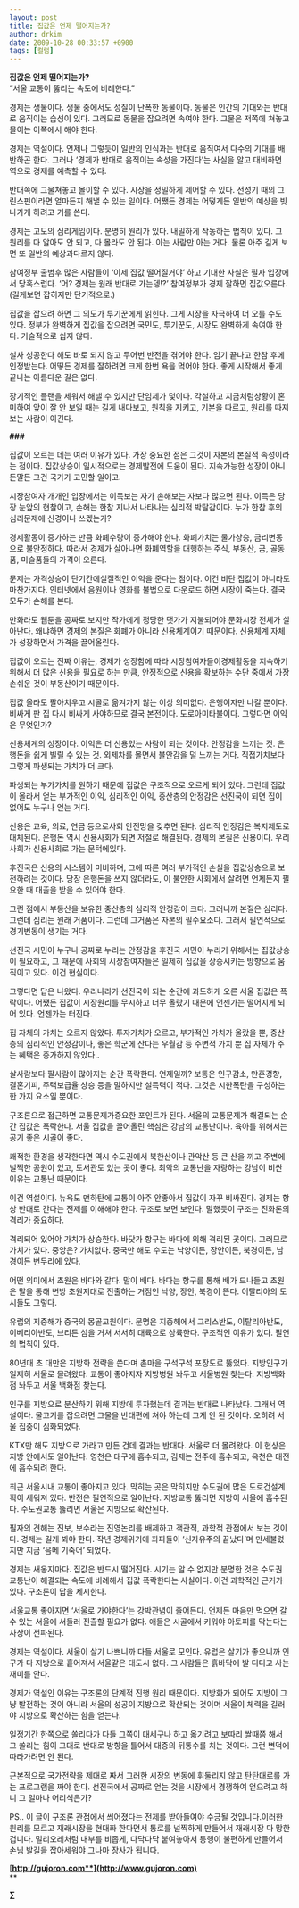 ```yaml
---
layout: post
title: 집값은 언제 떨어지는가?
author: drkim
date: 2009-10-28 00:33:57 +0900
tags: [컬럼]
---
```

**집값은 언제 떨어지는가?**  
“서울 교통이 뚫리는 속도에 비례한다.”

경제는 생물이다. 생물 중에서도 성질이 난폭한 동물이다. 동물은 인간의 기대와는 반대로 움직이는 습성이 있다. 그러므로 동물을 잡으려면 속여야 한다. 그물은 저쪽에 쳐놓고 몰이는 이쪽에서 해야 한다.

경제는 역설이다. 언제나 그렇듯이 일반의 인식과는 반대로 움직여서 다수의 기대를 배반하곤 한다. 그러나 ‘경제가 반대로 움직이는 속성을 가진다’는 사실을 알고 대비하면 역으로 경제를 예측할 수 있다. 

반대쪽에 그물쳐놓고 몰이할 수 있다. 시장을 정밀하게 제어할 수 있다. 전성기 때의 그린스펀이라면 얼마든지 해낼 수 있는 일이다. 어쨌든 경제는 어떻게든 일반의 예상을 빗나가게 하려고 기를 쓴다. 

경제는 고도의 심리게임이다. 분명히 원리가 있다. 내밀하게 작동하는 법칙이 있다. 그 원리를 다 알아도 안 되고, 다 몰라도 안 된다. 아는 사람만 아는 거다. 물론 아주 길게 보면 또 일반의 예상과다르지 않다.

참여정부 출범후 많은 사람들이 ‘이제 집값 떨어질거야’ 하고 기대한 사실은 필자 입장에서 당혹스럽다. ‘어? 경제는 원래 반대로 가는뎅!?’ 참여정부가 경제 잘하면 집값오른다.(길게보면 잡히지만 단기적으로.)

집값을 잡으려 하면 그 의도가 투기꾼에게 읽힌다. 그게 시장을 자극하여 더 오를 수도 있다. 정부가 완벽하게 집값을 잡으려면 국민도, 투기꾼도, 시장도 완벽하게 속여야 한다. 기술적으로 쉽지 않다. 

설사 성공한다 해도 바로 되지 않고 두어번 반전을 겪어야 한다. 임기 끝나고 한참 후에 인정받는다. 어떻든 경제를 잘하려면 크게 한번 욕을 먹어야 한다. 좋게 시작해서 좋게 끝나는 아름다운 길은 없다.

장기적인 플랜을 세워서 해낼 수 있지만 단임제가 덫이다. 각설하고 지금처럼상황이 혼미하여 앞이 잘 안 보일 때는 길게 내다보고, 원칙을 지키고, 기본을 따르고, 원리를 따져보는 사람이 이긴다.

**###**

집값이 오르는 데는 여러 이유가 있다. 가장 중요한 점은 그것이 자본의 본질적 속성이라는 점이다. 집값상승이 일시적으로는 경제발전에 도움이 된다. 지속가능한 성장이 아니든말든 그건 국가가 고민할 일이고. 

시장참여자 개개인 입장에서는 이득보는 자가 손해보는 자보다 많으면 된다. 이득은 당장 눈앞의 현찰이고, 손해는 한참 지나서 나타나는 심리적 박탈감이다. 누가 한참 후의 심리문제에 신경이나 쓰겠는가?

경제활동이 증가하는 만큼 화폐수량이 증가해야 한다. 화폐가치는 물가상승, 금리변동 으로 불안정하다. 따라서 경제가 살아나면 화폐역할을 대행하는 주식, 부동산, 금, 골동품, 미술품들의 가격이 오른다. 

문제는 가격상승이 단기간에실질적인 이익을 준다는 점이다. 이건 비단 집값이 아니라도 마찬가지다. 인터넷에서 음원이나 영화를 불법으로 다운로드 하면 시장이 죽는다. 결국 모두가 손해를 본다. 

만화라도 웹툰을 공짜로 보지만 작가에게 정당한 댓가가 지불되어야 문화시장 전체가 살아난다. 왜냐하면 경제의 본질은 화폐가 아니라 신용체계이기 때문이다. 신용체계 자체가 성장하면서 가격을 끌어올린다.

집값이 오르는 진짜 이유는, 경제가 성장함에 따라 시장참여자들이경제활동을 지속하기 위해서 더 많은 신용을 필요로 하는 만큼, 안정적으로 신용을 확보하는 수단 중에서 가장 손쉬운 것이 부동산이기 때문이다.

집값 올라도 팔아치우고 시골로 옮겨가지 않는 이상 의미없다. 은행이자만 나갈 뿐이다. 비싸게 판 집 다시 비싸게 사야하므로 결국 본전이다. 도로아미타불이다. 그렇다면 이익은 무엇인가? 

신용체계의 성장이다. 이익은 더 신용있는 사람이 되는 것이다. 안정감을 느끼는 것. 은행돈을 쉽게 빌릴 수 있는 것. 외제차를 몰면서 불안감을 덜 느끼는 거다. 직접가치보다 그렇게 파생되는 가치가 더 크다.

파생되는 부가가치를 원하기 때문에 집값은 구조적으로 오르게 되어 있다. 그런데 집값이 올라서 얻는 부가적인 이익, 심리적인 이익, 중산층의 안정감은 선진국이 되면 집이 없어도 누구나 얻는 거다.

신용은 교육, 의료, 연금 등으로사회 안전망을 갖추면 된다. 심리적 안정감은 복지제도로 대체된다. 은행돈 역시 신용사회가 되면 저절로 해결된다. 경제의 본질은 신용이다. 우리 사회가 신용사회로 가는 문턱에있다.

후진국은 신용의 시스템이 미비하며, 그에 따른 여러 부가적인 손실을 집값상승으로 보전하려는 것이다. 당장 은행돈을 쓰지 않더라도, 이 불안한 사회에서 살려면 언제든지 필요한 때 대출을 받을 수 있어야 한다. 

그런 점에서 부동산을 보유한 중산층의 심리적 안정감이 크다. 그러니까 본질은 심리다. 그런데 심리는 원래 거품이다. 그런데 그거품은 자본의 필수요소다. 그래서 필연적으로 경기변동이 생기는 거다.

선진국 시민이 누구나 공짜로 누리는 안정감을 후진국 시민이 누리기 위해서는 집값상승이 필요하고, 그 때문에 사회의 시장참여자들은 일제히 집값을 상승시키는 방향으로 움직이고 있다. 이건 현실이다. 

그렇다면 답은 나왔다. 우리나라가 선진국이 되는 순간에 과도하게 오른 서울 집값은 폭락이다. 어쨌든 집값이 시장원리를 무시하고 너무 올랐기 때문에 언젠가는 떨어지게 되어 있다. 언젠가는 터진다.

집 자체의 가치는 오르지 않았다. 투자가치가 오르고, 부가적인 가치가 올랐을 뿐, 중산층의 심리적인 안정감이나, 좋은 학군에 산다는 우월감 등 주변적 가치 뿐 집 자체가 주는 혜택은 증가하지 않았다.. 

살사람보다 팔사람이 많아지는 순간 폭락한다. 언제일까? 보통은 인구감소, 만혼경향, 결혼기피, 주택보급율 상승 등을 말하지만 설득력이 적다. 그것은 시한폭탄을 구성하는 한 가지 요소일 뿐이다.  
  
구조론으로 접근하면 교통문제가중요한 포인트가 된다. 서울의 교통문제가 해결되는 순간 집값은 폭락한다. 서울 집값을 끌어올린 핵심은 강남의 교통난이다. 육아를 위해서는 공기 좋은 시골이 좋다. 

쾌적한 환경을 생각한다면 역시 수도권에서 북한산이나 관악산 등 큰 산을 끼고 주변에 널찍한 공원이 있고, 도서관도 있는 곳이 좋다. 최악의 교통난을 자랑하는 강남이 비싼 이유는 교통난 때문이다. 

이건 역설이다. 뉴욕도 맨하탄에 교통이 아주 안좋아서 집값이 자꾸 비싸진다. 경제는 항상 반대로 간다는 전제를 이해해야 한다. 구조로 보면 보인다. 말했듯이 구조는 진화론의 격리가 중요하다. 

격리되어 있어야 가치가 상승한다. 바닷가 항구는 바다에 의해 격리된 곳이다. 그러므로 가치가 있다. 중앙은? 가치없다. 중국만 해도 수도는 낙양이든, 장안이든, 북경이든, 남경이든 변두리에 있다. 

어떤 의미에서 초원은 바다와 같다. 말이 배다. 바다는 항구를 통해 배가 드나들고 초원은 말을 통해 변방 초원지대로 진출하는 거점인 낙양, 장안, 북경이 뜬다. 이탈리아의 도시들도 그렇다. 

유럽의 지중해가 중국의 몽골고원이다. 문명은 지중해에서 그리스반도, 이탈리아반도, 이베리아반도, 브리튼 섬을 거쳐 서서히 대륙으로 상륙한다. 구조적인 이유가 있다. 필연의 법칙이 있다. 

80년대 초 대만은 지방화 전략을 쓴다며 촌마을 구석구석 포장도로 뚫었다. 지방인구가 일제히 서울로 몰려왔다. 교통이 좋아지자 지방병원 놔두고 서울병원 찾는다. 지방백화점 놔두고 서울 백화점 찾는다.

인구를 지방으로 분산하기 위해 지방에 투자했는데 결과는 반대로 나타났다. 그래서 역설이다. 물고기를 잡으려면 그물을 반대편에 쳐야 하는데 그게 안 된 것이다. 오히려 서울 집중이 심화되었다. 

KTX만 해도 지방으로 가라고 만든 건데 결과는 반대다. 서울로 더 몰려왔다. 이 현상은 지방 안에서도 일어난다. 영천은 대구에 흡수되고, 김제는 전주에 흡수되고, 옥천은 대전에 흡수되려 한다. 

최근 서울시내 교통이 좋아지고 있다. 막히는 곳은 막히지만 수도권에 많은 도로건설계획이 세워져 있다. 반전은 필연적으로 일어난다. 지방교통 뚫리면 지방이 서울에 흡수된다. 수도권교통 뚫리면 서울은 지방으로 확산된다. 

필자의 견해는 진보, 보수라는 진영논리를 배제하고 객관적, 과학적 관점에서 보는 것이다. 경제는 길게 봐야 한다. 작년 경제위기에 좌파들이 ‘신자유주의 끝났다’며 만세불렀지만 지금 ‘음메 기죽어’ 되었다. 

경제는 새옹지마다. 집값은 반드시 떨어진다. 시기는 알 수 없지만 분명한 것은 수도권 교통난이 해결되는 속도에 비례해서 집값 폭락한다는 사실이다. 이건 과학적인 근거가 있다. 구조론이 답을 제시한다.

서울교통 좋아지면 ‘서울로 가야한다’는 강박관념이 줄어든다. 언제든 마음만 먹으면 갈 수 있는 서울에 서둘러 진출할 필요가 없다. 애들은 시골에서 키워야 아토피를 막는다는 사상이 전파된다.

경제는 역설이다. 서울이 살기 나쁘니까 다들 서울로 모인다. 유럽은 살기가 좋으니까 인구가 다 지방으로 흩어져서 서울같은 대도시 없다. 그 사람들은 흙바닥에 발 디디고 사는 재미를 안다.

경제가 역설인 이유는 구조론의 단계적 진행 원리 때문이다. 지방화가 되어도 지방이 그냥 발전하는 것이 아니라 서울의 성공이 지방으로 확산되는 것이며 서울이 체력을 길러야 지방으로 확산하는 힘을 얻는다.

일정기간 한쪽으로 쏠리다가 다들 그쪽이 대세구나 하고 옮기려고 보따리 쌀때쯤 해서 그 쏠리는 힘이 그대로 반대로 방향을 틀어서 대중의 뒤통수를 치는 것이다. 그런 변덕에 따라가려면 안 된다.

근본적으로 국가전략을 제대로 짜서 그러한 시장의 변동에 휘둘리지 않고 탄탄대로를 가는 프로그램을 짜야 한다. 선진국에서 공짜로 얻는 것을 시장에서 경쟁하여 얻으려고 하니 그 얼마나 어리석은가?  
  
PS.. 이 글이 구조론 관점에서 씌어졌다는 전제를 받아들여야 수긍될 것입니다.이러한 원리를 모르고 재래시장을 현대화 한다면서 통로를 널찍하게 만들어서 재래시장 다 망한 겁니다. 밀리오레처럼 내부를 비좁게, 다닥다닥 붙여놓아서 통행이 불편하게 만들어서 손님 발길을 잡아세워야 그나마 장사가 됩니다.  


[**http://gujoron.com**](http://www.gujoron.com)**  
** 

**∑**